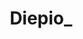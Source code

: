 ---
title: Diepio_
crosslinks:
- NEWBIESHITPOSTS
- Diepio
- petridish
- porndiepio
- UltraLeoGX
- modhelp
- cssdisasters
- PurpleHippo
- Reddit_Wood
- DiepioPartyLinks
- PraiseAnokuu
- DiepioPartyLinks_
- Cows
- 2meirl4meirl
- modnews
- screenshots
- Sneks
- AskReddit
- procss
---